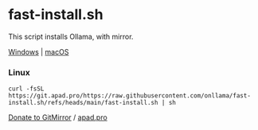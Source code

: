 # fast-install.sh
This script installs Ollama, with mirror.

[Windows](https://hub.gitmirror.com/github.com/ollama/ollama/releases/latest/download/OllamaSetup.exe) | [macOS](https://hub.gitmirror.com/github.com/ollama/ollama/releases/latest/download/Ollama-darwin.zip)

### Linux
```
curl -fsSL https://git.apad.pro/https://raw.githubusercontent.com/onllama/fast-install.sh/refs/heads/main/fast-install.sh | sh
```

[Donate to GitMirror](https://www.7ed.net/donate.html) / [apad.pro](https://apad.pro/)

